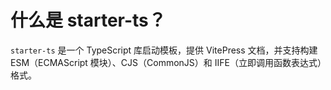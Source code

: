 # 什么是 starter-ts？

`starter-ts` 是一个 TypeScript 库启动模板，提供 VitePress 文档，并支持构建 ESM（ECMAScript 模块）、CJS（CommonJS）和 IIFE（立即调用函数表达式）格式。
